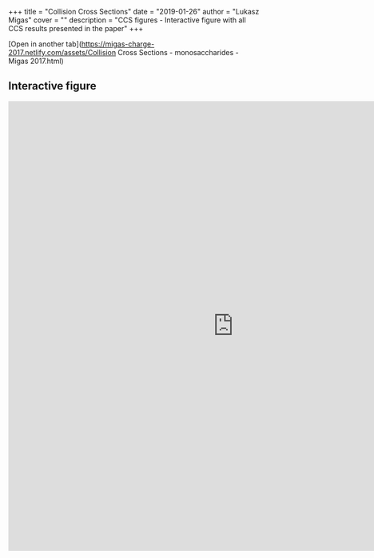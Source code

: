 +++
title = "Collision Cross Sections"
date = "2019-01-26"
author = "Lukasz Migas"
cover = ""
description = "CCS figures - Interactive figure with all CCS results presented in the paper"
+++

[Open in another tab](https://migas-charge-2017.netlify.com/assets/Collision Cross Sections - monosaccharides - Migas 2017.html)

## Interactive figure

<iframe 
    width="900"
    frameborder="0"
    height="900"
    src="https://migas-charge-2017.netlify.com/assets/Collision Cross Sections - monosaccharides - Migas 2017.html"
    style="background: #FFFFFF;"
></iframe>